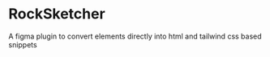 # RockSketcher
A figma plugin to convert elements directly into html and tailwind css based snippets
